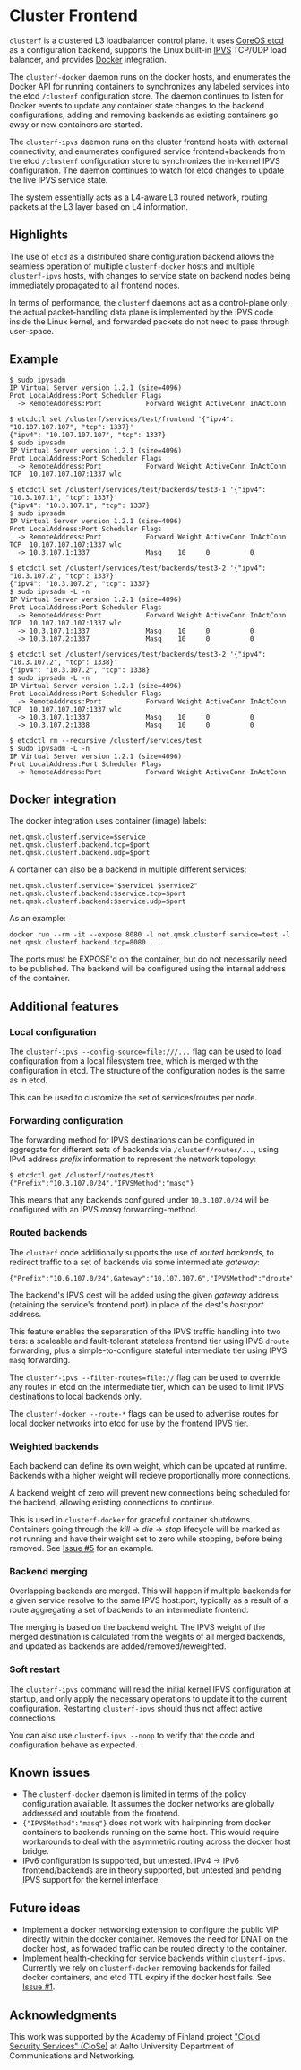# Cluster Frontend

`clusterf` is a clustered L3 loadbalancer control plane.
It uses [CoreOS etcd](https://github.com/coreos/etcd) as a configuration backend, supports the Linux built-in [IPVS](http://www.linuxvirtualserver.org/software/ipvs.html) TCP/UDP load balancer, and provides [Docker](https://www.docker.com/) integration.

The `clusterf-docker` daemon runs on the docker hosts, and enumerates the Docker API for running containers to synchronizes any labeled services into the etcd `/clusterf` configuration store. The daemon continues to listen for Docker events to update any container state changes to the backend configurations, adding and removing backends as existing containers go away or new containers are started.

The `clusterf-ipvs` daemon runs on the cluster frontend hosts with external connectivity, and enumerates configured service frontend+backends from the etcd `/clusterf` configuration store to synchronizes the in-kernel IPVS configuration. The daemon continues to watch for etcd changes to update the live IPVS service state.

The system essentially acts as a L4-aware L3 routed network, routing packets at the L3 layer based on L4 information.

## Highlights

The use of `etcd` as a distributed share configuration backend allows the seamless operation of multiple `clusterf-docker` hosts and multiple `clusterf-ipvs` hosts, with changes to service state on backend nodes being immediately propagated to all frontend nodes.

In terms of performance, the `clusterf` daemons act as a control-plane only: the actual packet-handling data plane is implemented by the IPVS code inside the Linux kernel, and forwarded packets do not need to pass through user-space.

## Example

    $ sudo ipvsadm
    IP Virtual Server version 1.2.1 (size=4096)
    Prot LocalAddress:Port Scheduler Flags
      -> RemoteAddress:Port           Forward Weight ActiveConn InActConn
      
    $ etcdctl set /clusterf/services/test/frontend '{"ipv4": "10.107.107.107", "tcp": 1337}'
    {"ipv4": "10.107.107.107", "tcp": 1337}
    $ sudo ipvsadm
    IP Virtual Server version 1.2.1 (size=4096)
    Prot LocalAddress:Port Scheduler Flags
      -> RemoteAddress:Port           Forward Weight ActiveConn InActConn
    TCP  10.107.107.107:1337 wlc

    $ etcdctl set /clusterf/services/test/backends/test3-1 '{"ipv4": "10.3.107.1", "tcp": 1337}'
    {"ipv4": "10.3.107.1", "tcp": 1337}
    $ sudo ipvsadm
    IP Virtual Server version 1.2.1 (size=4096)
    Prot LocalAddress:Port Scheduler Flags
      -> RemoteAddress:Port           Forward Weight ActiveConn InActConn
    TCP  10.107.107.107:1337 wlc
      -> 10.3.107.1:1337              Masq    10     0          0         

    $ etcdctl set /clusterf/services/test/backends/test3-2 '{"ipv4": "10.3.107.2", "tcp": 1337}'
    {"ipv4": "10.3.107.2", "tcp": 1337}
    $ sudo ipvsadm -L -n
    IP Virtual Server version 1.2.1 (size=4096)
    Prot LocalAddress:Port Scheduler Flags
      -> RemoteAddress:Port           Forward Weight ActiveConn InActConn
    TCP  10.107.107.107:1337 wlc
      -> 10.3.107.1:1337              Masq    10     0          0         
      -> 10.3.107.2:1337              Masq    10     0          0         

    $ etcdctl set /clusterf/services/test/backends/test3-2 '{"ipv4": "10.3.107.2", "tcp": 1338}'
    {"ipv4": "10.3.107.2", "tcp": 1338}
    $ sudo ipvsadm -L -n
    IP Virtual Server version 1.2.1 (size=4096)
    Prot LocalAddress:Port Scheduler Flags
      -> RemoteAddress:Port           Forward Weight ActiveConn InActConn
    TCP  10.107.107.107:1337 wlc
      -> 10.3.107.1:1337              Masq    10     0          0         
      -> 10.3.107.2:1338              Masq    10     0          0         

    $ etcdctl rm --recursive /clusterf/services/test
    $ sudo ipvsadm -L -n
    IP Virtual Server version 1.2.1 (size=4096)
    Prot LocalAddress:Port Scheduler Flags
      -> RemoteAddress:Port           Forward Weight ActiveConn InActConn

## Docker integration

The docker integration uses container (image) labels:

    net.qmsk.clusterf.service=$service
    net.qmsk.clusterf.backend.tcp=$port
    net.qmsk.clusterf.backend.udp=$port

A container can also be a backend in multiple different services:

    net.qmsk.clusterf.service="$service1 $service2"
    net.qmsk.clusterf.backend:$service.tcp=$port
    net.qmsk.clusterf.backend:$service.udp=$port

As an example:

    docker run --rm -it --expose 8080 -l net.qmsk.clusterf.service=test -l net.qmsk.clusterf.backend.tcp=8080 ...

The ports must be EXPOSE'd on the container, but do not necessarily need to be published. The backend will be configured using the internal address of the container.

## Additional features

### Local configuration

The `clusterf-ipvs --config-source=file:///...` flag can be used to load configuration from a local filesystem tree, which is merged with the configuration in etcd. The structure of the configuration nodes is the same as in etcd.

This can be used to customize the set of services/routes per node.

### Forwarding configuration

The forwarding method for IPVS destinations can be configured in aggregate for different sets of backends via `/clusterf/routes/...`, using IPv4 address *prefix* information to represent the network topology:

    $ etcdctl get /clusterf/routes/test3
    {"Prefix":"10.3.107.0/24","IPVSMethod":"masq"}

This means that any backends configured under `10.3.107.0/24` will be configured with an IPVS *masq* forwarding-method.

### Routed backends

The `clusterf` code additionally supports the use of *routed backends*, to redirect traffic to a set of backends via some intermediate *gateway*:

    {"Prefix":"10.6.107.0/24",Gateway":"10.107.107.6","IPVSMethod":"droute"}

The backend's IPVS dest will be added using the given *gateway* address (retaining the service's frontend port) in place of the dest's *host:port* address.

This feature enables the separaration of the IPVS traffic handling into two tiers: a scaleable and fault-tolerant stateless frontend tier using IPVS `droute` forwarding, plus a simple-to-configure stateful intermediate tier using IPVS `masq` forwarding.

The `clusterf-ipvs --filter-routes=file://` flag can be used to override any routes in etcd on the intermediate tier, which can be used to limit IPVS destinations to local backends only.

The `clusterf-docker --route-*` flags can be used to advertise routes for local docker networks into etcd for use by the frontend IPVS tier.

### Weighted backends

Each backend can define its own weight, which can be updated at runtime. Backends with a higher weight will recieve proportionally more connections.

A backend weight of zero will prevent new connections being scheduled for the backend, allowing existing connections to continue.

This is used in `clusterf-docker` for graceful container shutdowns. Containers going through the *kill* -> *die* -> *stop* lifecycle will be marked as not running and have their weight set to zero while stopping, before being removed. See [Issue #5](https://github.com/qmsk/clusterf/issues/5) for an example.

### Backend merging

Overlapping backends are merged. This will happen if multiple backends for a given service resolve to the same IPVS host:port, typically as a result of a route aggregating a set of backends to an intermediate frontend.

The merging is based on the backend weight. The IPVS weight of the merged destination is calculated from the weights of all merged backends, and updated as backends are added/removed/reweighted.

### Soft restart

The `clusterf-ipvs` command will read the initial kernel IPVS configuration at startup, and only apply the necessary operations to update it to the current configuration. Restarting `clusterf-ipvs` should thus not affect active connections.

You can also use `clusterf-ipvs --noop` to verify that the code and configuration behave as expected.

## Known issues

*   The `clusterf-docker` daemon is limited in terms of the policy configuration available. It assumes the docker networks are globally addressed and routable from the frontend.
*   `{"IPVSMethod":"masq"}` does not work with hairpinning from docker containers to backends running on the same host. This would require workarounds to deal with the asymmetric routing across the docker host bridge.
*   IPv6 configuration is supported, but untested. IPv4 -> IPv6 frontend/backends are in theory supported, but untested and pending IPVS support for the kernel interface.

## Future ideas

*   Implement a docker networking extension to configure the public VIP directly within the docker container.
    Removes the need for DNAT on the docker host, as forwaded traffic can be routed directly to the container.
*   Implement health-checking for service backends within `clusterf-ipvs`. Currently we rely on `clusterf-docker` removing backends for failed docker containers, and etcd TTL expiry if the docker host fails. See [Issue #1](https://github.com/qmsk/clusterf/issues/1).

## Acknowledgments

This work was supported by the Academy of Finland project ["Cloud Security Services" (CloSe)](https://wiki.aalto.fi/display/CloSeProject/CloSe+Project+Public+Homepage) at Aalto University Department of Communications and Networking.
